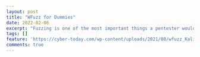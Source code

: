```yaml
---
layout: post
title: "WFuzz for Dummies"
date: 2022-02-06 
excerpt: "Fuzzing is one of the most important things a pentester would know about, and WFuzz puts it as easy as possible for them, with a lot of incredible functionalities to facilitate the recognaissement job."
tags: []
feature: 'https://cyber-today.com/wp-content/uploads/2021/08/wfuzz_Kali_Linux.jpg'
comments: true
---
```

